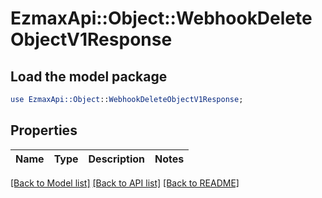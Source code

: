 # EzmaxApi::Object::WebhookDeleteObjectV1Response

## Load the model package
```perl
use EzmaxApi::Object::WebhookDeleteObjectV1Response;
```

## Properties
Name | Type | Description | Notes
------------ | ------------- | ------------- | -------------

[[Back to Model list]](../README.md#documentation-for-models) [[Back to API list]](../README.md#documentation-for-api-endpoints) [[Back to README]](../README.md)


